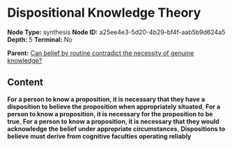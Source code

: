 # Dispositional Knowledge Theory

**Node Type:** synthesis
**Node ID:** a25ee4e3-5d20-4b29-bf4f-aab5b9d624a5
**Depth:** 5
**Terminal:** No

**Parent:** [Can belief by routine contradict the necessity of genuine knowledge?](can-belief-by-routine-contradict-the-necessity-of-genuine-knowledge-antithesis-1b838cf1-e562-4f97-897b-e77507a7eb88.md)

## Content

**For a person to know a proposition, it is necessary that they have a disposition to believe the proposition when appropriately situated**, **For a person to know a proposition, it is necessary for the proposition to be true**, **For a person to know a proposition, it is necessary that they would acknowledge the belief under appropriate circumstances**, **Dispositions to believe must derive from cognitive faculties operating reliably**
